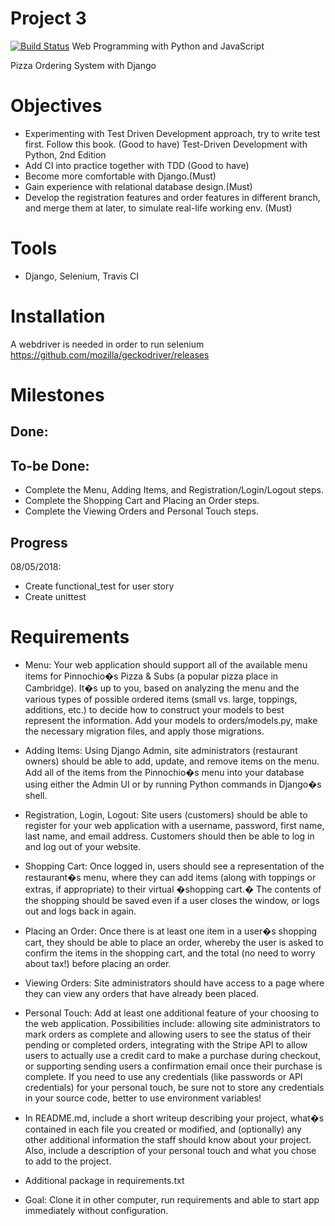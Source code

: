 # Project 3
[![Build Status](https://dev.azure.com/lrcnok0929/lrcnok0929/_apis/build/status/noklam.CS50W_Pizza)](https://dev.azure.com/fastdotai/fastai/_build/latest?definitionId=1)
Web Programming with Python and JavaScript




Pizza Ordering System with Django

# Objectives

* Experimenting with Test Driven Development approach, try to write test first. Follow this book. (Good to have)
Test-Driven Development with Python, 2nd Edition
* Add CI into practice together with TDD (Good to have)
* Become more comfortable with Django.(Must)
* Gain experience with relational database design.(Must)
* Develop the registration features and order features in different branch, and merge them at later, to simulate real-life working env. (Must)

# Tools

* Django, Selenium, Travis CI

# Installation

A webdriver is needed in order to run selenium
https://github.com/mozilla/geckodriver/releases

# Milestones

## Done:


## To-be Done:

* Complete the Menu, Adding Items, and Registration/Login/Logout steps.
* Complete the Shopping Cart and Placing an Order steps.
* Complete the Viewing Orders and Personal Touch steps.

## Progress

 08/05/2018:

* Create functional_test for user story
* Create unittest


# Requirements

* Menu: Your web application should support all of the available menu items for Pinnochio�s Pizza & Subs (a popular pizza place in Cambridge). It�s up to you, based on analyzing the menu and the various types of possible ordered items (small vs. large, toppings, additions, etc.) to decide how to construct your models to best represent the information. Add your models to orders/models.py, make the necessary migration files, and apply those migrations.
  
* Adding Items: Using Django Admin, site administrators (restaurant owners) should be able to add, update, and remove items on the menu. Add all of the items from the Pinnochio�s menu into your database using either the Admin UI or by running Python commands in Django�s shell.
  
* Registration, Login, Logout: Site users (customers) should be able to register for your web application with a username, password, first name, last name, and email address. Customers should then be able to log in and log out of your website.
  
* Shopping Cart: Once logged in, users should see a representation of the restaurant�s menu, where they can add items (along with toppings or extras, if appropriate) to their virtual �shopping cart.� The contents of the shopping should be saved even if a user closes the window, or logs out and logs back in again.
  
* Placing an Order: Once there is at least one item in a user�s shopping cart, they should be able to place an order, whereby the user is asked to confirm the items in the shopping cart, and the total (no need to worry about tax!) before placing an order.
  
* Viewing Orders: Site administrators should have access to a page where they can view any orders that have already been placed.
  
* Personal Touch: Add at least one additional feature of your choosing to the web application. Possibilities include: allowing site administrators to mark orders as complete and allowing users to see the status of their pending or completed orders, integrating with the Stripe API to allow users to actually use a credit card to make a purchase during checkout, or supporting sending users a confirmation email once their purchase is complete. If you need to use any credentials (like passwords or API credentials) for your personal touch, be sure not to store any credentials in your source code, better to use environment variables!
* In README.md, include a short writeup describing your project, what�s contained in each file you created or modified, and (optionally) any other additional information the staff should know about your project. Also, include a description of your personal touch and what you chose to add to the project.

* Additional package in requirements.txt
* Goal: Clone it in other computer, run requirements and able to start app immediately without configuration.
